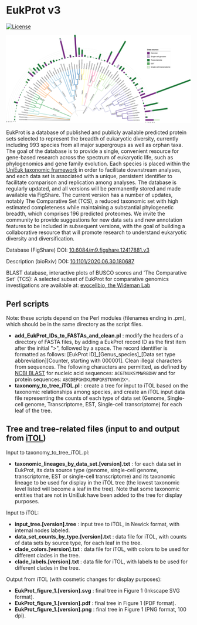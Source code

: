 # EukProt v3

[![License](https://img.shields.io/badge/license-GPLv3-blue.svg)](http://www.gnu.org/licenses/gpl.html)

![Tree representing relationships among data sets and counts by type](/iTOL/v03/EukProt_figure_1.v03.2021_11_22.png)

EukProt is a database of published and publicly available predicted protein sets selected to represent the breadth of eukaryotic diversity, currently including 993 species from all major supergroups as well as orphan taxa. The goal of the database is to provide a single, convenient resource for gene-based research across the spectrum of eukaryotic life, such as phylogenomics and gene family evolution. Each species is placed within the [UniEuk taxonomic framework](https://unieuk.org/) in order to facilitate downstream analyses, and each data set is associated with a unique, persistent identifier to facilitate comparison and replication among analyses. The database is regularly updated, and all versions will be permanently stored and made available via FigShare. The current version has a number of updates, notably The Comparative Set (TCS), a reduced taxonomic set with high estimated completeness while maintaining a substantial phylogenetic breadth, which comprises 196 predicted proteomes. We invite the community to provide suggestions for new data sets and new annotation features to be included in subsequent versions, with the goal of building a collaborative resource that will promote research to understand eukaryotic diversity and diversification.

Database (FigShare) DOI: [10.6084/m9.figshare.12417881.v3](https://doi.org/10.6084/m9.figshare.12417881.v3)

Description (bioRxiv) DOI: [10.1101/2020.06.30.180687](https://doi.org/10.1101/2020.06.30.180687)

BLAST database, interactive plots of BUSCO scores and 'The Comparative Set' (TCS): A selected subset of EukProt for comparative genomics investigations are available at: [evocellbio, the Wideman Lab](http://evocellbio.com/eukprot/)

## Perl scripts

Note: these scripts depend on the Perl modules (filenames ending in .pm), which should be in the same directory as the script files.

- **add_EukProt_IDs_to_FASTAs_and_clean.pl** : modify the headers of a directory of FASTA files, by adding a EukProt record ID as the first item after the initial ">", followed by a space. The record identifier is formatted as follows: [EukProt ID]\_[Genus_species]\_[Data set type abbreviation][Counter, starting with 000001]. Clean illegal characters from sequences. The following characters are permitted, as defined by [NCBI BLAST](https://blast.ncbi.nlm.nih.gov/Blast.cgi?CMD=Web&PAGE_TYPE=BlastDocs&DOC_TYPE=BlastHelp) for nucleic acid sequences: ``ACGTNUKSYMWRBDHV`` and for protein sequences: ``ABCDEFGHIKLMNPQRSTUVWYZX*``.
- **taxonomy_to_tree_iTOL.pl** : create a tree for input to iTOL based on the taxonomic relationships among species, and create an iTOL input data file representing the counts of each type of data set (Genome, Single-cell genome, Transcriptome, EST, Single-cell transcriptome) for each leaf of the tree.

## Tree and tree-related files (input to and output from [iTOL](https://itol.embl.de))

Input to taxonomy_to_tree_iTOL.pl:
- **taxonomic_lineages_by_data_set.[version].txt** : for each data set in EukProt, its data source type (genome, single-cell genome, transcriptome, EST or single-cell transcriptome) and its taxonomic lineage to be used for display in the iTOL tree (the lowest taxonomic level listed will become a leaf in the tree). Note that some taxonomic entities that are not in UniEuk have been added to the tree for display purposes.

Input to iTOL:
- **input_tree.[version].tree** : input tree to iTOL, in Newick format, with internal nodes labeled.
- **data_set_counts_by_type.[version].txt** : data file for iTOL, with counts of data sets by source type, for each leaf in the tree.
- **clade_colors.[version].txt** : data file for iTOL, with colors to be used for different clades in the tree.
- **clade_labels.[version].txt** : data file for iTOL, with labels to be used for different clades in the tree.

Output from iTOL (with cosmetic changes for display purposes):
- **EukProt_figure_1.[version].svg** : final tree in Figure 1 (Inkscape SVG format).
- **EukProt_figure_1.[version].pdf** : final tree in Figure 1 (PDF format).
- **EukProt_figure_1.[version].png** : final tree in Figure 1 (PNG format, 100 dpi).
